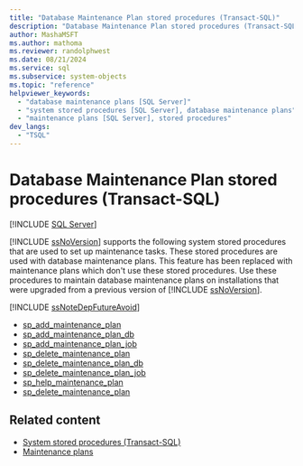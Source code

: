 ```yaml
---
title: "Database Maintenance Plan stored procedures (Transact-SQL)"
description: "Database Maintenance Plan stored procedures (Transact-SQL)"
author: MashaMSFT
ms.author: mathoma
ms.reviewer: randolphwest
ms.date: 08/21/2024
ms.service: sql
ms.subservice: system-objects
ms.topic: "reference"
helpviewer_keywords:
  - "database maintenance plans [SQL Server]"
  - "system stored procedures [SQL Server], database maintenance plans"
  - "maintenance plans [SQL Server], stored procedures"
dev_langs:
  - "TSQL"
---
```

# Database Maintenance Plan stored procedures (Transact-SQL)

[!INCLUDE [SQL Server](../../includes/applies-to-version/sqlserver.md)]

[!INCLUDE [ssNoVersion](../../includes/ssnoversion-md.md)] supports the following system stored procedures that are used to set up maintenance tasks. These stored procedures are used with database maintenance plans. This feature has been replaced with maintenance plans which don't use these stored procedures. Use these procedures to maintain database maintenance plans on installations that were upgraded from a previous version of [!INCLUDE [ssNoVersion](../../includes/ssnoversion-md.md)].

[!INCLUDE [ssNoteDepFutureAvoid](../../includes/ssnotedepfutureavoid-md.md)]

- [sp_add_maintenance_plan](sp-add-maintenance-plan-transact-sql.md)
- [sp_add_maintenance_plan_db](sp-add-maintenance-plan-db-transact-sql.md)
- [sp_add_maintenance_plan_job](sp-add-maintenance-plan-job-transact-sql.md)
- [sp_delete_maintenance_plan](sp-delete-maintenance-plan-transact-sql.md)
- [sp_delete_maintenance_plan_db](sp-delete-maintenance-plan-db-transact-sql.md)
- [sp_delete_maintenance_plan_job](sp-delete-maintenance-plan-job-transact-sql.md)
- [sp_help_maintenance_plan](sp-help-maintenance-plan-transact-sql.md)
- [sp_delete_maintenance_plan](sp-delete-maintenance-plan-transact-sql.md)

## Related content

- [System stored procedures (Transact-SQL)](system-stored-procedures-transact-sql.md)
- [Maintenance plans](../maintenance-plans/maintenance-plans.md)
